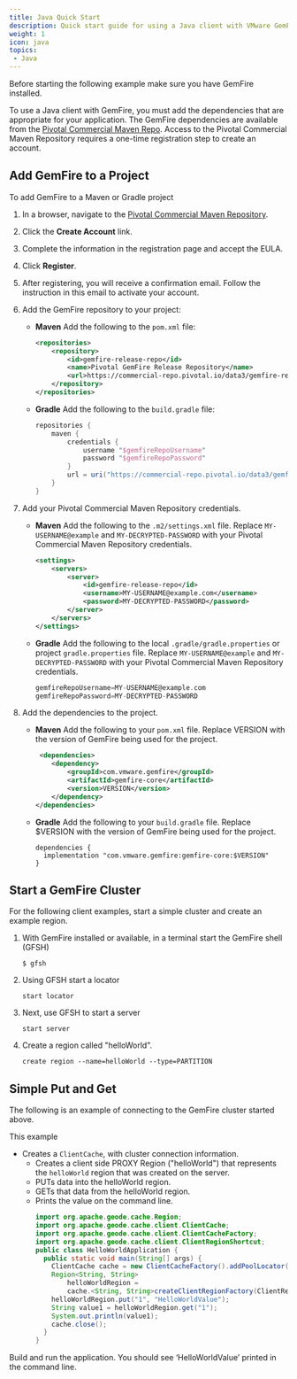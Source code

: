 ```yaml
---
title: Java Quick Start
description: Quick start guide for using a Java client with VMware GemFire.
weight: 1
icon: java
topics:
 - Java
---
```


Before starting the following example make sure you have GemFire installed.

To use a Java client with GemFire, you must add the dependencies that are appropriate for your application.  The GemFire dependencies are available from the [Pivotal Commercial Maven Repo](https://commercial-repo.pivotal.io/login/auth).  Access to the Pivotal Commercial Maven Repository requires a one-time registration step to create an account.

## Add GemFire to a Project
To add GemFire to a Maven or Gradle project
1. In a browser, navigate to the [Pivotal Commercial Maven Repository](https://commercial-repo.pivotal.io/login/auth).
2. Click the **Create Account** link.
3. Complete the information in the registration page and accept the EULA.
4. Click **Register**.
5. After registering, you will receive a confirmation email. Follow the instruction in this email to activate your account.
6. Add the GemFire repository to your project:

   - **Maven**
     Add the following to the `pom.xml` file:
       ```xml
       <repositories>
           <repository>
               <id>gemfire-release-repo</id>
               <name>Pivotal GemFire Release Repository</name>
               <url>https://commercial-repo.pivotal.io/data3/gemfire-release-repo/gemfire</url>
           </repository>
       </repositories>
       ```
   - **Gradle**
     Add the following to the `build.gradle` file:
       ```groovy
       repositories {
           maven {
               credentials {
                   username "$gemfireRepoUsername"
                   password "$gemfireRepoPassword"
               }
               url = uri("https://commercial-repo.pivotal.io/data3/gemfire-release-repo/gemfire")
           }
       }
       ```
7. Add your Pivotal Commercial Maven Repository credentials.
   - **Maven**
     Add the following to the `.m2/settings.xml` file. Replace `MY-USERNAME@example` and `MY-DECRYPTED-PASSWORD` with your Pivotal Commercial Maven Repository credentials.
       ```xml
       <settings>
           <servers>
               <server>
                   <id>gemfire-release-repo</id>
                   <username>MY-USERNAME@example.com</username>
                   <password>MY-DECRYPTED-PASSWORD</password>
               </server>
           </servers>
       </settings>
       ```
   - **Gradle**
     Add the following to the local `.gradle/gradle.properties` or project `gradle.properties` file. Replace `MY-USERNAME@example` and `MY-DECRYPTED-PASSWORD` with your Pivotal Commercial Maven Repository credentials.
       ```groovy
       gemfireRepoUsername=MY-USERNAME@example.com
       gemfireRepoPassword=MY-DECRYPTED-PASSWORD
       ```
8. Add the dependencies to the project.
   - **Maven**
     Add the following to your `pom.xml` file. Replace VERSION with the version of
     GemFire being used for the project.
       ```xml
        <dependencies>
           <dependency>
               <groupId>com.vmware.gemfire</groupId>
               <artifactId>gemfire-core</artifactId>
               <version>VERSION</version>
           </dependency>
       </dependencies>
       ```
   - **Gradle**
     Add the following to your `build.gradle` file. Replace $VERSION with the version of
     GemFire being used for the project.
       ```
       dependencies {
         implementation "com.vmware.gemfire:gemfire-core:$VERSION"
       }
       ```
## Start a GemFire Cluster
For the following client examples, start a simple cluster and create an example region.
1. With GemFire installed or available, in a terminal start the GemFire shell (GFSH)
    ```
    $ gfsh 
    ```
2. Using GFSH start a locator
    ```
    start locator
    ```
3. Next, use GFSH to start a server
    ```
    start server
    ```
4. Create a region called "helloWorld".
    ```
    create region --name=helloWorld --type=PARTITION 
    ```
## Simple Put and Get
The following is an example of connecting to the GemFire cluster started above.  

This example
- Creates a `ClientCache`, with cluster connection information.
  - Creates a client side PROXY Region ("helloWorld") that represents the `helloWorld` region that was created on the server.
  - PUTs data into the helloWorld region.
  - GETs that data from the helloWorld region.
  - Prints the value on the command line.
    ```java
    import org.apache.geode.cache.Region;
    import org.apache.geode.cache.client.ClientCache;
    import org.apache.geode.cache.client.ClientCacheFactory;
    import org.apache.geode.cache.client.ClientRegionShortcut;
    public class HelloWorldApplication {
      public static void main(String[] args) {
        ClientCache cache = new ClientCacheFactory().addPoolLocator("127.0.0.1", 10334).create();
        Region<String, String>
            helloWorldRegion =
            cache.<String, String>createClientRegionFactory(ClientRegionShortcut.PROXY).create("helloWorld");
        helloWorldRegion.put("1", "HelloWorldValue");
        String value1 = helloWorldRegion.get("1");
        System.out.println(value1);
        cache.close();
      }
    }
    ```

Build and run the application.  You should see ‘HelloWorldValue’ printed in the command line.
